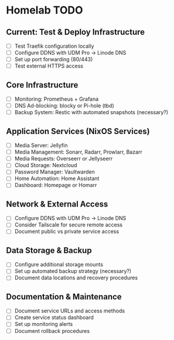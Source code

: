 # Homelab TODO

## Current: Test & Deploy Infrastructure
- [ ] Test Traefik configuration locally
- [ ] Configure DDNS with UDM Pro → Linode DNS
- [ ] Set up port forwarding (80/443)
- [ ] Test external HTTPS access

## Core Infrastructure
- [ ] Monitoring: Prometheus + Grafana
- [ ] DNS Ad-blocking: blocky or Pi-hole (tbd)
- [ ] Backup System: Restic with automated snapshots (necessary?)

## Application Services (NixOS Services)
- [ ] Media Server: Jellyfin
- [ ] Media Management: Sonarr, Radarr, Prowlarr, Bazarr
- [ ] Media Requests: Overseerr or Jellyseerr
- [ ] Cloud Storage: Nextcloud
- [ ] Password Manager: Vaultwarden
- [ ] Home Automation: Home Assistant
- [ ] Dashboard: Homepage or Homarr

## Network & External Access
- [ ] Configure DDNS with UDM Pro → Linode DNS
- [ ] Consider Tailscale for secure remote access
- [ ] Document public vs private service access

## Data Storage & Backup
- [ ] Configure additional storage mounts
- [ ] Set up automated backup strategy (necessary?)
- [ ] Document data locations and recovery procedures

## Documentation & Maintenance
- [ ] Document service URLs and access methods
- [ ] Create service status dashboard
- [ ] Set up monitoring alerts
- [ ] Document rollback procedures